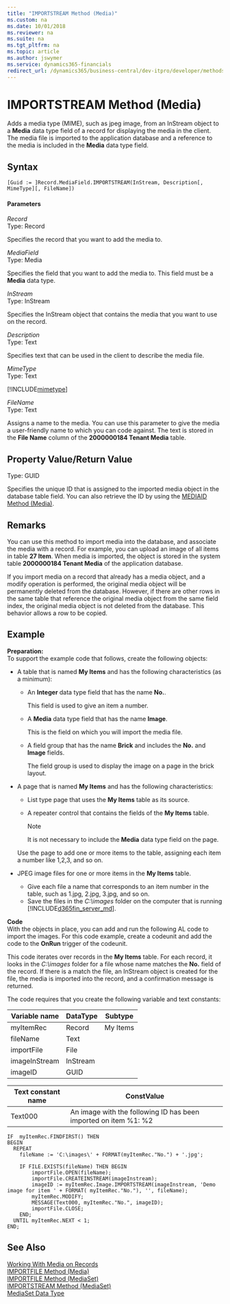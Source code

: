 ```yaml
---
title: "IMPORTSTREAM Method (Media)"
ms.custom: na
ms.date: 10/01/2018
ms.reviewer: na
ms.suite: na
ms.tgt_pltfrm: na
ms.topic: article
ms.author: jswymer
ms.service: dynamics365-financials
redirect_url: /dynamics365/business-central/dev-itpro/developer/methods-auto/library
---
```


 

# IMPORTSTREAM Method (Media)
Adds a media type \(MIME\), such as jpeg image, from an InStream object to a **Media** data type field of a record for displaying the media in the client. The media file is imported to the application database and a reference to the media is included in the **Media** data type field.  

## Syntax  

```  
[Guid := ]Record.MediaField.IMPORTSTREAM(InStream, Description[, MimeType][, FileName])  
```  

#### Parameters  
 *Record*  
 Type: Record  

 Specifies the record that you want to add the media to.  

*MediaField*  
Type: Media

 Specifies the field that you want to add the media to. This field must be a **Media** data type.

 *InStream*  
 Type: InStream  

 Specifies the InStream object that contains the media that you want to use on the record.  

 *Description*  
 Type: Text  

 Specifies text that can be used in the client to describe the media file.  

 *MimeType*  
 Type: Text  

[!INCLUDE[mimetype](../includes/mimetype_md.md)]

 *FileName*  
 Type: Text  

Assigns a name to the media. You can use this parameter to give the media a user-friendly name to which you can code against. The text is stored in the **File Name** column of the **2000000184 Tenant Media** table. 

## Property Value/Return Value  
 Type: GUID  

 Specifies the unique ID that is assigned to the imported media object in the database table field. You can also retrieve the ID by using the [MEDIAID Method \(Media\)](devenv-MEDIAID-Method-Media.md).  

## Remarks  
 You can use this method to import media into the database, and associate the media with a record. For example, you can upload an image of all items in table **27 Item**. When media is imported, the object is stored in the system table **2000000184 Tenant Media** of the application database.  

If you import media on a record that already has a media object, and a modify operation is performed, the original media object will be permanently deleted from the database. However, if there are other rows in the same table that reference the original media object from the same field index, the original media object is not deleted from the database. This behavior allows a row to be copied.

## Example  
**Preparation:**   
To support the example code that follows, create the following objects:

-   A table that is named **My Items** and has the following characteristics (as a minimum):
    -   An **Integer** data type field that has the name **No.**.

        This field is used to give an item a number.
    -   A **Media** data type field that has the name **Image**.

        This is the field on which you will import the media file.
    - A field group that has the name **Brick** and includes the **No.** and **Image** fields.

        The field group is used to display the image on a page in the brick layout. <!-- LinksFor more information, see [How to: Display Data as Bricks](How-to-Display-Data-as-Bricks.md). -->
-   A page that is named **My Items** and has the following characteristics:

    -   List type page that uses the **My Items** table as its source.
    -   A repeater control that contains the fields of the **My Items** table.

        >[!NOTE]
        >It is not necessary to include the **Media** data type field on the page.

    Use the page to add one or more items to the table, assigning each item a number like 1,2,3, and so on.

-   JPEG image files for one or more items in the **My Items** table.
    -   Give each file a name that corresponds to an item number in the table, such as 1.jpg, 2.jpg, 3.jpg, and so on.
    -   Save the files in the *C:\images* folder on the computer that is running [!INCLUDE[d365fin_server_md](../includes/d365fin_server_md.md)].

**Code**  
With the objects in place, you can add and run the following AL code to import the images. For this code example, create a codeunit and add the code to the **OnRun** trigger of the codeunit.

This code iterates over records in the **My Items** table. For each record, it looks in the *C:\\images* folder for a file whose name matches the **No.** field of the record. If there is a match the file, an InStream object is created for the file, the media is imported into the record, and a confirmation message is returned.

The code requires that you create the following variable and text constants:

|Variable name|DataType|Subtype|  
|-------------------|--------------|-------------|  
|myItemRec|Record|My Items|   
|fileName|Text||  
|importFile|File||
|imageInStream|InStream||  
|imageID|GUID||  

|Text constant name|ConstValue|
|-------------------|--------------|
|Text000|An image with the following ID has been imported on item %1: %2|

```  
IF  myItemRec.FINDFIRST() THEN  
BEGIN  
  REPEAT  
    fileName := 'C:\images\' + FORMAT(myItemRec."No.") + '.jpg';  

    IF FILE.EXISTS(fileName) THEN BEGIN  
        importFile.OPEN(fileName);  
        importFile.CREATEINSTREAM(imageInstream);  
        imageID := myItemRec.Image.IMPORTSTREAM(imageInstream, 'Demo image for item ' + FORMAT( myItemRec."No."), '', fileName);  
        myItemRec.MODIFY;  
        MESSAGE(Text000, myItemRec."No.", imageID);  
        importFile.CLOSE;
    END;  
  UNTIL myItemRec.NEXT < 1;  
END;  
```  

## See Also  
 [Working With Media on Records](../devenv-working-with-media-on-records.md)  
 [IMPORTFILE Method \(Media\)](devenv-IMPORTFILE-Method-Media.md)   
 [IMPORTFILE Method \(MediaSet\)](devenv-IMPORTFILE-Method-MediaSet.md)   
 [IMPORTSTREAM Method \(MediaSet\)](devenv-IMPORTSTREAM-Method-MediaSet.md)   
 [MediaSet Data Type](../datatypes/devenv-MediaSet-Data-Type.md)
